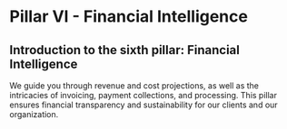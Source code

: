 # Pillar VI - Financial Intelligence

## Introduction to the sixth pillar: Financial Intelligence

We guide you through revenue and cost projections, as well as the intricacies of invoicing, payment collections, and processing. This pillar ensures financial transparency and sustainability for our clients and our organization.